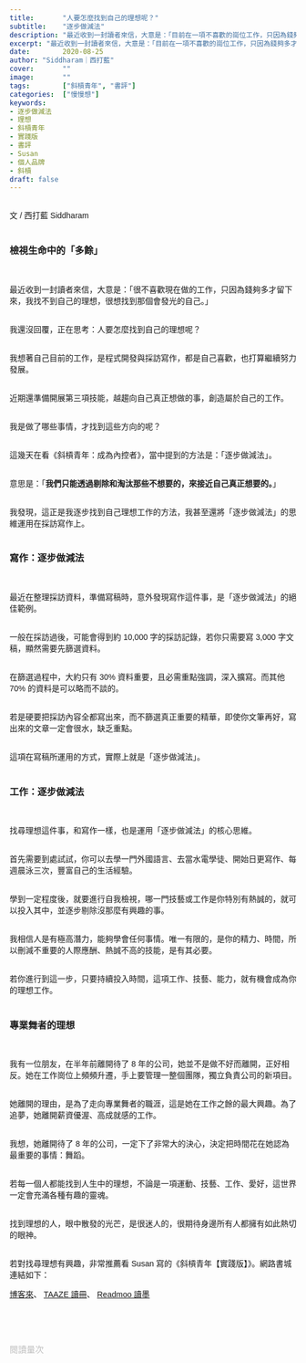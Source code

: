 ```yaml
---
title:       "人要怎麼找到自己的理想呢？"
subtitle:    "逐步做減法"
description: "最近收到一封讀者來信，大意是：「目前在一項不喜歡的崗位工作，只因為錢夠多才留下來，我找不到自己的理想，很想找到那個會發光的自己。」"
excerpt: "最近收到一封讀者來信，大意是：「目前在一項不喜歡的崗位工作，只因為錢夠多才留下來，我找不到自己的理想，很想找到那個會發光的自己。」"
date:        2020-08-25
author: "Siddharam｜西打藍"
cover:       ""
image:       ""
tags:        ["斜槓青年", "書評"]
categories:  ["慢慢想"]
keywords:
- 逐步做減法
- 理想
- 斜槓青年
- 實踐版
- 書評
- Susan
- 個人品牌
- 斜槓
draft: false
---
```


<article style="font-family: 'Noto Sans TC', '微軟正黑體', sans-serif; font-weight: 300;">

<br>文 / 西打藍 Siddharam<br><br>

<h3 class="article-h1-color">檢視生命中的「多餘」</h3><br>

最近收到一封讀者來信，大意是：「很不喜歡現在做的工作，只因為錢夠多才留下來，我找不到自己的理想，很想找到那個會發光的自己。」<br><br>

我還沒回覆，正在思考：人要怎麼找到自己的理想呢？<br><br>

我想著自己目前的工作，是程式開發與採訪寫作，都是自己喜歡，也打算繼續努力發展。<br><br>

近期還準備開展第三項技能，越趨向自己真正想做的事，創造屬於自己的工作。<br><br>

我是做了哪些事情，才找到這些方向的呢？<br><br>

這幾天在看《斜槓青年：成為內控者》，當中提到的方法是：「逐步做減法」。<br><br>

意思是：「<b>我們只能透過剔除和淘汰那些不想要的，來接近自己真正想要的。</b>」<br><br>

我發現，這正是我逐步找到自己理想工作的方法，我甚至還將「逐步做減法」的思維運用在採訪寫作上。<br><br>


<h3 class="article-h1-color">寫作：逐步做減法</h3><br>

最近在整理採訪資料，準備寫稿時，意外發現寫作這件事，是「逐步做減法」的絕佳範例。<br><br>

一般在採訪過後，可能會得到約 10,000 字的採訪記錄，若你只需要寫 3,000 字文稿，顯然需要先篩選資料。<br><br>

在篩選過程中，大約只有 30% 資料重要，且必需重點強調，深入擴寫。而其他 70% 的資料是可以略而不談的。<br><br>

若是硬要把採訪內容全都寫出來，而不篩選真正重要的精華，即使你文筆再好，寫出來的文章一定會很水，缺乏重點。<br><br>

這項在寫稿所運用的方式，實際上就是「逐步做減法」。<br><br>


<h3 class="article-h1-color">工作：逐步做減法</h3><br>

找尋理想這件事，和寫作一樣，也是運用「逐步做減法」的核心思維。<br><br>

首先需要到處試試，你可以去學一門外國語言、去當水電學徒、開始日更寫作、每週晨泳三次，豐富自己的生活經驗。<br><br>

學到一定程度後，就要進行自我檢視，哪一門技藝或工作是你特別有熱誠的，就可以投入其中，並逐步剔除沒那麼有興趣的事。<br><br>

我相信人是有極高潛力，能夠學會任何事情。唯一有限的，是你的精力、時間，所以刪減不重要的人際應酬、熱誠不高的技能，是有其必要。<br><br>

若你進行到這一步，只要持續投入時間，這項工作、技藝、能力，就有機會成為你的理想工作。<br><br>


<h3 class="article-h1-color">專業舞者的理想</h3><br>

我有一位朋友，在半年前離開待了 8 年的公司，她並不是做不好而離開，正好相反。她在工作崗位上頻頻升遷，手上要管理一整個團隊，獨立負責公司的新項目。<br><br>

她離開的理由，是為了走向專業舞者的職涯，這是她在工作之餘的最大興趣。為了追夢，她離開薪資優渥、高成就感的工作。<br><br>

我想，她離開待了 8 年的公司，一定下了非常大的決心，決定把時間花在她認為最重要的事情：舞蹈。<br><br>

若每一個人都能找到人生中的理想，不論是一項運動、技藝、工作、愛好，這世界一定會充滿各種有趣的靈魂。<br><br>

找到理想的人，眼中散發的光芒，是很迷人的，很期待身邊所有人都擁有如此熱切的眼神。<br><br>

若對找尋理想有興趣，非常推薦看 Susan 寫的《斜槓青年【實踐版】》。網路書城連結如下：

<a href="https://whitehippo.net/2tD09" target="_blank">博客來</a>、
<a href="https://www.taaze.tw/apredir.html?139623851/https://www.taaze.tw/products/11100913189.html?" target="_blank">TAAZE 讀冊</a>、
<a href="http://moo.im/a/1kuyNT" target="_blank">Readmoo 讀墨</a>


<br><br><br>

</article>

<div style="color: #bfbfbf; font-size: 15px;" id="busuanzi_container_page_pv">
  閱讀量<span id="busuanzi_value_page_pv"></span>次
</div>

<script src="../../js/post.js"></script>




